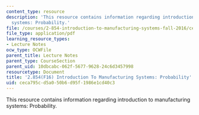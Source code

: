```yaml
---
content_type: resource
description: 'This resource contains information regarding introduction to manufacturing
  systems: Probability.'
file: /courses/2-854-introduction-to-manufacturing-systems-fall-2016/ceca795cd5a050b6d95f1986e1cd40c3_MIT2_854F16_Probability.pdf
file_type: application/pdf
learning_resource_types:
- Lecture Notes
ocw_type: OCWFile
parent_title: Lecture Notes
parent_type: CourseSection
parent_uid: 10dbcabc-062f-5677-9628-24c6d3457998
resourcetype: Document
title: '2.854(F16) Introduction To Manufacturing Systems: Probability'
uid: ceca795c-d5a0-50b6-d95f-1986e1cd40c3
---
```

This resource contains information regarding introduction to manufacturing systems: Probability.

